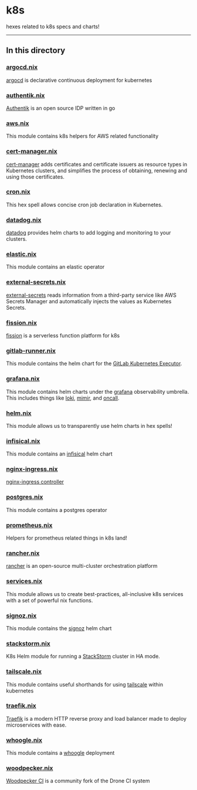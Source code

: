 # k8s

hexes related to k8s specs and charts!

---

## In this directory

### [argocd.nix](./argocd.nix)

[argocd](https://github.com/argoproj/argo-cd) is declarative continuous deployment for kubernetes

### [authentik.nix](./authentik.nix)

[Authentik](https://github.com/goauthentik/authentik) is an open source IDP written in go

### [aws.nix](./aws.nix)

This module contains k8s helpers for AWS related functionality

### [cert-manager.nix](./cert-manager.nix)

[cert-manager](https://github.com/cert-manager/cert-manager/) adds certificates and certificate issuers as resource types in Kubernetes clusters, and simplifies the process of obtaining, renewing and using those certificates.

### [cron.nix](./cron.nix)

This hex spell allows concise cron job declaration in Kubernetes.

### [datadog.nix](./datadog.nix)

[datadog](https://github.com/DataDog/helm-charts) provides helm charts to add logging and monitoring to your clusters.

### [elastic.nix](./elastic.nix)

This module contains an elastic operator

### [external-secrets.nix](./external-secrets.nix)

[external-secrets](https://github.com/external-secrets/external-secrets) reads information from a third-party service like AWS Secrets Manager and automatically injects the values as Kubernetes Secrets.

### [fission.nix](./fission.nix)

[fission](https://github.com/fission/fission) is a serverless function platform for k8s

### [gitlab-runner.nix](./gitlab-runner.nix)

This module contains the helm chart for the [GitLab Kubernetes Executor](https://docs.gitlab.com/runner/executors/kubernetes.html).

### [grafana.nix](./grafana.nix)

This module contains helm charts under the [grafana](https://grafana.com/) observability umbrella. This includes things like [loki](https://github.com/grafana/loki), [mimir](https://github.com/grafana/mimir), and [oncall](https://github.com/grafana/oncall).

### [helm.nix](./helm.nix)

This module allows us to transparently use helm charts in hex spells!

### [infisical.nix](./infisical.nix)

This module contains an [infisical](https://github.com/Infisical/infisical) helm chart

### [nginx-ingress.nix](./nginx-ingress.nix)

[nginx-ingress controller](https://github.com/kubernetes/ingress-nginx)

### [postgres.nix](./postgres.nix)

This module contains a postgres operator

### [prometheus.nix](./prometheus.nix)

Helpers for prometheus related things in k8s land!

### [rancher.nix](./rancher.nix)

[rancher](https://github.com/rancher/rancher) is an open-source multi-cluster orchestration platform

### [services.nix](./services.nix)

This module allows us to create best-practices, all-inclusive k8s services with a set of powerful nix functions.

### [signoz.nix](./signoz.nix)

This module contains the [signoz](https://github.com/SigNoz/signoz) helm chart

### [stackstorm.nix](./stackstorm.nix)

K8s Helm module for running a [StackStorm](https://stackstorm.com) cluster in HA mode.

### [tailscale.nix](./tailscale.nix)

This module contains useful shorthands for using [tailscale](https://tailscale.com/) within kubernetes

### [traefik.nix](./traefik.nix)

[Traefik](https://github.com/traefik/traefik-helm-chart) is a modern HTTP reverse proxy and load balancer made to deploy microservices with ease.

### [whoogle.nix](./whoogle.nix)

This module contains a [whoogle](https://github.com/benbusby/whoogle-search) deployment

### [woodpecker.nix](./woodpecker.nix)

[Woodpecker CI](https://github.com/woodpecker-ci/woodpecker) is a community fork of the Drone CI system
